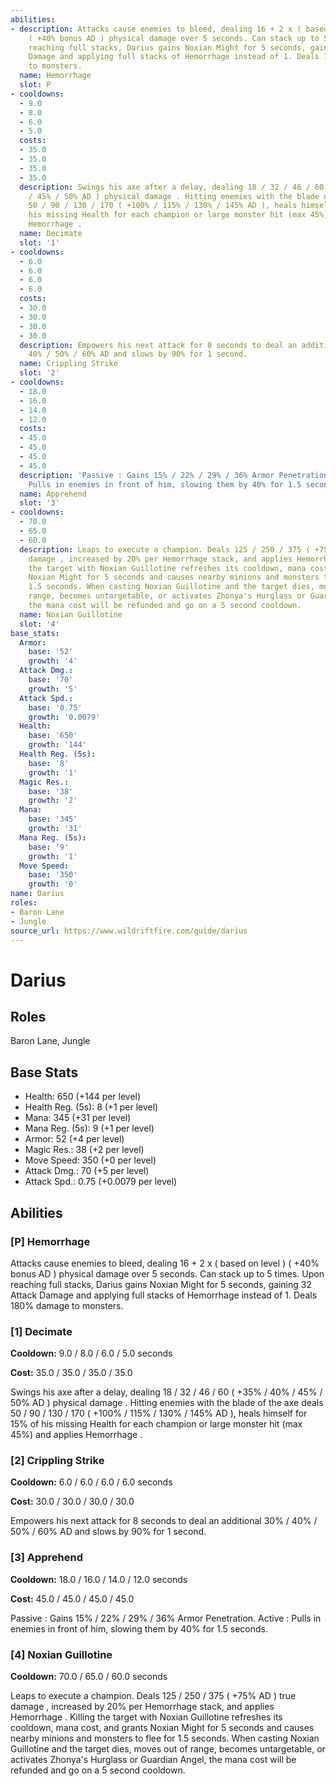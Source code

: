 ```yaml
---
abilities:
- description: Attacks cause enemies to bleed, dealing 16 + 2 x ( based on level )
    ( +40% bonus AD ) physical damage over 5 seconds. Can stack up to 5 times. Upon
    reaching full stacks, Darius gains Noxian Might for 5 seconds, gaining 32 Attack
    Damage and applying full stacks of Hemorrhage instead of 1. Deals 180% damage
    to monsters.
  name: Hemorrhage
  slot: P
- cooldowns:
  - 9.0
  - 8.0
  - 6.0
  - 5.0
  costs:
  - 35.0
  - 35.0
  - 35.0
  - 35.0
  description: Swings his axe after a delay, dealing 18 / 32 / 46 / 60 ( +35% / 40%
    / 45% / 50% AD ) physical damage . Hitting enemies with the blade of the axe deals
    50 / 90 / 130 / 170 ( +100% / 115% / 130% / 145% AD ), heals himself for 15% of
    his missing Health for each champion or large monster hit (max 45%) and applies
    Hemorrhage .
  name: Decimate
  slot: '1'
- cooldowns:
  - 6.0
  - 6.0
  - 6.0
  - 6.0
  costs:
  - 30.0
  - 30.0
  - 30.0
  - 30.0
  description: Empowers his next attack for 8 seconds to deal an additional 30% /
    40% / 50% / 60% AD and slows by 90% for 1 second.
  name: Crippling Strike
  slot: '2'
- cooldowns:
  - 18.0
  - 16.0
  - 14.0
  - 12.0
  costs:
  - 45.0
  - 45.0
  - 45.0
  - 45.0
  description: 'Passive : Gains 15% / 22% / 29% / 36% Armor Penetration. Active :
    Pulls in enemies in front of him, slowing them by 40% for 1.5 seconds.'
  name: Apprehend
  slot: '3'
- cooldowns:
  - 70.0
  - 65.0
  - 60.0
  description: Leaps to execute a champion. Deals 125 / 250 / 375 ( +75% AD ) true
    damage , increased by 20% per Hemorrhage stack, and applies Hemorrhage . Killing
    the target with Noxian Guillotine refreshes its cooldown, mana cost, and grants
    Noxian Might for 5 seconds and causes nearby minions and monsters to flee for
    1.5 seconds. When casting Noxian Guillotine and the target dies, moves out of
    range, becomes untargetable, or activates Zhonya's Hurglass or Guardian Angel,
    the mana cost will be refunded and go on a 5 second cooldown.
  name: Noxian Guillotine
  slot: '4'
base_stats:
  Armor:
    base: '52'
    growth: '4'
  Attack Dmg.:
    base: '70'
    growth: '5'
  Attack Spd.:
    base: '0.75'
    growth: '0.0079'
  Health:
    base: '650'
    growth: '144'
  Health Reg. (5s):
    base: '8'
    growth: '1'
  Magic Res.:
    base: '38'
    growth: '2'
  Mana:
    base: '345'
    growth: '31'
  Mana Reg. (5s):
    base: '9'
    growth: '1'
  Move Speed:
    base: '350'
    growth: '0'
name: Darius
roles:
- Baron Lane
- Jungle
source_url: https://www.wildriftfire.com/guide/darius
---
```


# Darius

## Roles

Baron Lane, Jungle

## Base Stats

- Health: 650 (+144 per level)
- Health Reg. (5s): 8 (+1 per level)
- Mana: 345 (+31 per level)
- Mana Reg. (5s): 9 (+1 per level)
- Armor: 52 (+4 per level)
- Magic Res.: 38 (+2 per level)
- Move Speed: 350 (+0 per level)
- Attack Dmg.: 70 (+5 per level)
- Attack Spd.: 0.75 (+0.0079 per level)

## Abilities

### [P] Hemorrhage

Attacks cause enemies to bleed, dealing 16 + 2 x ( based on level ) ( +40% bonus AD ) physical damage over 5 seconds. Can stack up to 5 times. Upon reaching full stacks, Darius gains Noxian Might for 5 seconds, gaining 32 Attack Damage and applying full stacks of Hemorrhage instead of 1. Deals 180% damage to monsters.

### [1] Decimate

**Cooldown:** 9.0 / 8.0 / 6.0 / 5.0 seconds

**Cost:** 35.0 / 35.0 / 35.0 / 35.0

Swings his axe after a delay, dealing 18 / 32 / 46 / 60 ( +35% / 40% / 45% / 50% AD ) physical damage . Hitting enemies with the blade of the axe deals 50 / 90 / 130 / 170 ( +100% / 115% / 130% / 145% AD ), heals himself for 15% of his missing Health for each champion or large monster hit (max 45%) and applies Hemorrhage .

### [2] Crippling Strike

**Cooldown:** 6.0 / 6.0 / 6.0 / 6.0 seconds

**Cost:** 30.0 / 30.0 / 30.0 / 30.0

Empowers his next attack for 8 seconds to deal an additional 30% / 40% / 50% / 60% AD and slows by 90% for 1 second.

### [3] Apprehend

**Cooldown:** 18.0 / 16.0 / 14.0 / 12.0 seconds

**Cost:** 45.0 / 45.0 / 45.0 / 45.0

Passive : Gains 15% / 22% / 29% / 36% Armor Penetration. Active : Pulls in enemies in front of him, slowing them by 40% for 1.5 seconds.

### [4] Noxian Guillotine

**Cooldown:** 70.0 / 65.0 / 60.0 seconds

Leaps to execute a champion. Deals 125 / 250 / 375 ( +75% AD ) true damage , increased by 20% per Hemorrhage stack, and applies Hemorrhage . Killing the target with Noxian Guillotine refreshes its cooldown, mana cost, and grants Noxian Might for 5 seconds and causes nearby minions and monsters to flee for 1.5 seconds. When casting Noxian Guillotine and the target dies, moves out of range, becomes untargetable, or activates Zhonya's Hurglass or Guardian Angel, the mana cost will be refunded and go on a 5 second cooldown.

